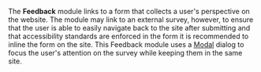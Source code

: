 The **Feedback** module links to a form that collects a user's perspective on the website. The module may link to an external survey, however, to ensure that the user is able to easily navigate back to the site after submitting and that accessibility standards are enforced in the form it is recommended to inline the form on the site. This Feedback module uses a [Modal](modal) dialog to focus the user's attention on the survey while keeping them in the same site.
